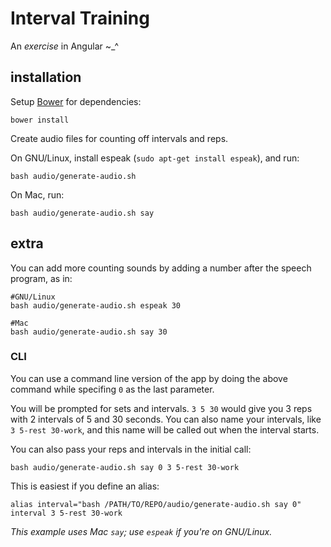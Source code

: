 # Interval Training

An _exercise_ in Angular ~\_^

## installation

Setup [Bower](https://github.com/bower/bower) for dependencies:
```
bower install
```

Create audio files for counting off intervals and reps.

On GNU/Linux, install espeak (`sudo apt-get install espeak`), and run:
```
bash audio/generate-audio.sh
```

On Mac, run:
```
bash audio/generate-audio.sh say
```

## extra
You can add more counting sounds by adding a number after the speech program,
as in:
```
#GNU/Linux
bash audio/generate-audio.sh espeak 30

#Mac
bash audio/generate-audio.sh say 30
```

### CLI
You can use a command line version of the app by doing the above command while
specifing `0` as the last parameter.

You will be prompted for sets and intervals. `3 5 30` would give you 3 reps
with 2 intervals of 5 and 30 seconds. You can also name your intervals, like `3
5-rest 30-work`, and this name will be called out when the interval starts.

You can also pass your reps and intervals in the initial call:
```
bash audio/generate-audio.sh say 0 3 5-rest 30-work
```

This is easiest if you define an alias:
```
alias interval="bash /PATH/TO/REPO/audio/generate-audio.sh say 0"
interval 3 5-rest 30-work
```
_This example uses Mac `say`; use `espeak` if you're on GNU/Linux._
